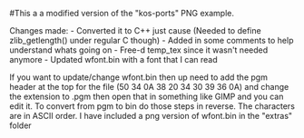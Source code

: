 #This a a modified version of the "kos-ports" PNG example.

Changes made:
	- Converted it to C++ just cause (Needed to define zlib_getlength() under regular C though)
	- Added in some comments to help understand whats going on
	- Free-d temp_tex since it wasn't needed anymore
	- Updated wfont.bin with a font that I can read

If you want to update/change wfont.bin then up need to add the pgm header at the top for the file (50 34 0A 38 20 34 30 39 36 0A) and change the extension to .pgm then open that in something like GIMP and you can edit it. To convert from pgm to bin do those steps in reverse. The characters are in ASCII order. I have included a png version of wfont.bin in the "extras" folder